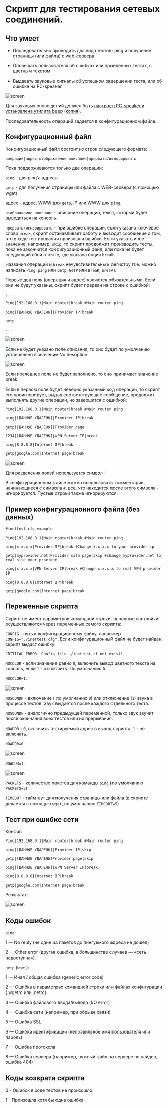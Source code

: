 # Скрипт для тестирования сетевых соединений.

## Что умеет

+ Последовательно проводить два вида тестов: ping и получение страницы (или файла) с web-сервера

+ Оповещать пользователя об ошибках или пройденных тестах, с цветным текстом.

+ Выдавать звуковые сигналы об успешном завершении теста, или об ошибке на PC-speaker.

![screen](https://github.com/tolik-punkoff/Inettest/blob/main/screens/inettest-main.png?raw=true)

Для звуковых оповещений должен быть [настроен PC-speaker и установлена утилита beep](https://tolik-punkoff.com/2018/01/14/pc-speaker-v-linux-ili-kak-sdelat-beep-iz-konsoli-vstroennym-dinamikom-pk/) ([копия](https://lj.rossia.org/users/hex_laden/380240.html)). 

Последовательность операций задается в конфигурационном файле.

## Конфигурационный файл

Конфигурационный файл состоит из строк следующего формата:

`операция|адрес|отображаемое описание|прервать/игнорировать`

Пока поддерживаются только две операции:

`ping` - для ping'а адреса

`getp` - для получения страницы или файла с WEB-сервера (с помощью wget)

адрес - адрес, WWW для `getp`, IP или WWW для `ping`.

`отображаемое описание` - описание операции, текст, который будет выводиться на консоль.

`прервать/игнорировать` - при ошибке операции, если указано ключевое слово `break`, скрипт останавливает работу и выводит сообщение о том, что в ходе тестирования произошли ошибки. Если указать иное значение, например, `skip`, то скрипт продолжит производить тесты, пока не закончится конфигурационный файл, или пока не будет следующий сбой в тесте, где указана опция `break`.

Названия операций и `break` нечувстивительны к регистру (т.е. можно написать `Ping`, `ping` или `Getp`, `GeTP` или `BreaK`, `breaK`).

Первые два поля (операция и адрес) являются обязательными. Если они не будут указаны, скрипт будет прерван на строке с ошибкой:

`...`

`Ping|192.168.0.1|Main router|break #Main router ping`

`ping|[ДАННЫЕ УДАЛЕНЫ]|Provider IP|break`

`getp`

`...`

![screen](https://github.com/tolik-punkoff/Inettest/blob/main/screens/inettest-config-error.png?raw=true)

Если не будет указано поле описания, то оно будет по умолчанию установлено в значение No desription:

![screen](https://github.com/tolik-punkoff/Inettest/blob/main/screens/inettest-no-desription.png?raw=true)

Если последнее поле не будет заполнено, то оно принимает значение break.

Если в первом поле будет неверно указанный код операции, то скрипт его проигнорирует, выдав соответствующее сообщение, продолжит выполнять другие операции, но завершится с ошибкой:

`Ping|192.168.0.1|Main router|break #Main router ping`

`ping|[ДАННЫЕ УДАЛЕНЫ]|Provider IP|break`

`getp|[ДАННЫЕ УДАЛЕНЫ]|Provider page`

`1234|[ДАННЫЕ УДАЛЕНЫ]|VPN Server IP|break`

`ping|8.8.8.8|Internet IP|break`

`getp|google.com|Internet page|break`

![screen](https://github.com/tolik-punkoff/Inettest/blob/main/screens/inettest-unknow-operation.png?raw=true)

Для разделения полей используется символ `|`

В конфигурационном файле можно использовать комментарии, начинающиеся с символа `#`, все, что находится после этого символа - игнорируется. Пустые строки также игнорируются.

## Пример конфигурационного файла (без данных)

`#inettest.cfg example`

`Ping|192.168.0.1|Main router|break #Main router ping`

`ping|x.x.x.x|Provider IP|break #Change x.x.x.x to your provider ip`

`getp|myprovider.net|Provider site page|skip #change myprovider.net to real site your provider`

`ping|x.x.x.x|VPN Server IP|break #Change x.x.x.x to real VPN provider IP`

`ping|8.8.8.8|Internet IP|break`

`getp|google.com|Internet page|break`

## Переменные скрипта

Скрипт не имеет параметров командной строки, основные настройки осуществляются через переменные самого скрипта:

`CONFIG` - путь к конфигурационному файлу, например `CONFIG="./inettest.cfg"`. Если конфигурационный файл не будет найден, скрипт выдаст ошибку:

`CRITICAL ERROR: Config file ./inettest.cf not exist!` 

`NOCOLOR` - если значение равно `0`, включить вывод цветного текста на консоль, если `1` - отключить. По умолчанию `0`

`NOCOLOR=1`:

![screen](https://github.com/tolik-punkoff/Inettest/blob/main/screens/inettest-no-color.png?raw=true)

`NOSOUNDP` - включение ( по умолчанию `0`) или отключение (`1`) звука в процессе тестов. Звук выдается после каждого отдельного теста.

`NOSOUNDF` - аналогично предыдущей переменной, только звук звучит после окончания всех тестов или их прерывания.

`NOADDR` - `0`, включить тестируемый адрес в вывод скрипта, `1` - не включать.

`NOADDR=0`:

![screen](https://github.com/tolik-punkoff/Inettest/blob/main/screens/inettest-noaddr-0.png?raw=true)

`NOADDR=1`:

![screen](https://github.com/tolik-punkoff/Inettest/blob/main/screens/inettest-main.png?raw=true)

`PACKETS` - количество пакетов для команды `ping` (по умолчанию `PACKETS=3`)

`TIMEOUT` - тайм-аут для получения страницы или файла (в скрипте делается с помощью `wget`, по умолчанию `TIMEOUT=5`)

## Тест при ошибке сети

Конфиг:

`Ping|192.168.0.1|Main router|break #Main router ping`

`ping|[ДАННЫЕ УДАЛЕНЫ]|Provider IP|skip`

`getp|[ДАННЫЕ УДАЛЕНЫ]Provider page|skip`

`ping|[ДАННЫЕ УДАЛЕНЫ]|VPN Server IP|break`

`ping|8.8.8.8|Internet IP|break`

`getp|google.com|Internet page|break`

Результат:

![screen](https://github.com/tolik-punkoff/Inettest/blob/main/screens/inettest-network-errors.png?raw=true)

## Коды ошибок

`ping`:

1 — No reply (не один из пакетов до пингуемого адреса не дошел)

2 — Other error (другая ошибка, в большинстве случаев — «сеть недоступна»).

`getp` (`wget`):

1 — Иная / общая ошибка (generic error code)

2 — Ошибка в параметрах командной строки или файлах конфигурации (.wgetrc или .netrc)

3 — Ошибка файлового ввода/вывода (I/O error)

4 — Ошибка сети (например, при обрыве связи)

5 — Ошибка SSL

6 — Ошибка идентификации (неправильное имя пользователя или пароль)

7 — Ошибка протокола

8 — Ошибка сервера (например, нужный файл на сервере не найден, ошибка 404)

## Коды возврата скрипта

0 - Ошибок в ходе тестов не произошло.

1 - Произошла хотя бы одна ошибка.